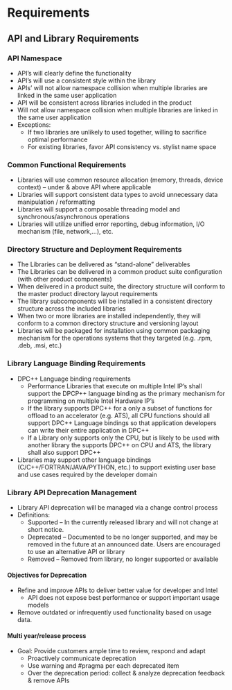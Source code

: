 # Requirements

## API and Library Requirements

### API Namespace
* API’s will clearly define the functionality
* API’s will use a consistent style within the library
* APIs’ will not allow namespace collision when multiple libraries are linked in the same user application
* API will be consistent across libraries included in the product
* Will not allow namespace collision when multiple libraries are linked in the same user application
* Exceptions:
  + If two libraries are unlikely to used together, willing to sacrifice optimal performance
  + For existing libraries, favor API consistency vs. stylist name space

### Common Functional Requirements
* Libraries will use common resource allocation (memory, threads, device context) – under & above API where applicable
* Libraries will support consistent data types to avoid unnecessary data manipulation / reformatting
* Libraries will support a composable threading model and synchronous/asynchronous operations
* Libraries will utilize unified error reporting, debug information, I/O  mechanism (file, network,…), etc.

### Directory Structure and Deployment Requirements
* The Libraries can be delivered as “stand-alone” deliverables
* The Libraries can be delivered in a common product suite configuration (with other product components)
* When delivered in a product suite, the directory structure will conform to the master product directory layout requirements
* The library subcomponents will be installed in a consistent directory structure across the included libraries
* When two or more libraries are installed independently, they will conform to a common directory structure and versioning layout
* Libraries will be packaged for installation using common packaging mechanism for the operations systems that they targeted (e.g. .rpm, .deb, .msi, etc.)

### Library Language Binding Requirements
* DPC++ Language binding requirements
  + Performance Libraries that execute on multiple Intel IP’s shall support the DPCP++ language binding as the primary mechanism for programming on multiple Intel Hardware IP’s
  + If the library supports DPC++ for a only a subset of functions for offload to an accelerator (e.g. ATS), all CPU functions should all support DPC++ Language bindings so that application developers can write their entire application in DPC++
  + If a Library only supports only the CPU, but is likely to be used with another library the supports DPC++ on CPU and ATS, the library shall also support DPC++ 
* Libraries may support other language bindings (C/C++/FORTRAN/JAVA/PYTHON, etc.) to support existing user base and use cases required by the developer domain

### Library API Deprecation Management
* Library API deprecation will be managed via a change control process
* Definitions:
  + Supported – In the currently released library and will not change at short notice.
  + Deprecated – Documented to be no longer supported, and may be removed in the future at an announced date. Users are encouraged to use an alternative API or library
  + Removed – Removed from library, no longer supported or available

#### Objectives for Deprecation
* Refine and improve APIs to deliver better value for developer and Intel
  + API does not expose best performance or support important usage models
* Remove outdated or infrequently used functionality based on usage data. 

#### Multi year/release process
* Goal: Provide customers ample time to review, respond and adapt
  + Proactively communicate deprecation
  + Use warning and \#pragma per each deprecated item
  + Over the deprecation period: collect & analyze deprecation feedback & remove APIs

